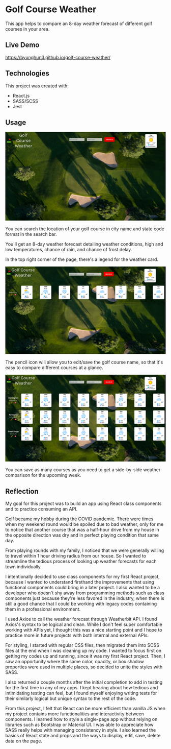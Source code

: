 # Golf Course Weather

This app helps to compare an 8-day weather forecast of different golf courses in your area. 

## Live Demo

https://byunghun3.github.io/golf-course-weather/

## Technologies

This project was created with:

* React.js
* SASS/SCSS
* Jest

## Usage

![golf-course-weather-main](./src/assets/images/golf-course-weather-main.png)

You can search the location of your golf course in city name and state code format in the search bar.

You'll get an 8-day weather forecast detailing weather conditions, high and low temperatures, chance of rain, and chance of frost delay.

In the top right corner of the page, there's a legend for the weather card.


![golf-course-weather-search](./src/assets/images/golf-course-weather-search.png)

The pencil icon will allow you to edit/save the golf course name, so that it's easy to compare different courses at a glance.


![golf-course-weather-courses](./src/assets/images/golf-course-weather-courses.png)

You can save as many courses as you need to get a side-by-side weather comparison for the upcoming week.



## Reflection

My goal for this project was to build an app using React class components and to practice consuming an API.

Golf became my hobby during the COVID pandemic. There were times when my weekend round would be spoiled due to bad weather, only for me to notice that another course that was a half-hour drive from my house in the opposite direction was dry and in perfect playing condition that same day.

From playing rounds with my family, I noticed that we were generally willing to travel within 1 hour driving radius from our house. So I wanted to streamline the tedious process of looking up weather forecasts for each town individually.

I intentionally decided to use class components for my first React project, because I wanted to understand firsthand the improvements that using functional components could bring in a later project. I also wanted to be a developer who doesn't shy away from programming methods such as class components just because they're less favored in the industry, when there is still a good chance that I could be working with legacy codes containing them in a professional environment.

I used Axios to call the weather forecast through Weatherbit API. I found Axios's syntax to be logical and clean. While I don't feel super comfortable working with APIs yet, I thought this was a nice starting point and I hope to practice more in future projects with both internal and external APIs.

For styling, I started with regular CSS files, then migrated them into SCSS files at the end when I was cleaning up my code. I wanted to focus first on getting my codes up and running, since it was my first React project. Then, I saw an opportunity where the same color, opacity, or box shadow properties were used in multiple places, so decided to unite the styles with SASS.

I also returned a couple months after the initial completion to add in testing for the first time in any of my apps. I kept hearing about how tedious and intimidating testing can feel, but I found myself enjoying writing tests for their similarly logical but unique syntax to the rest of the code. 

From this project, I felt that React can be more efficient than vanilla JS when my project contains more functionalities and interactivity between components. I learned how to style a single-page app without relying on libraries such as Bootstrap or Material UI. I was able to appreciate how SASS really helps with managing consistency in style. I also learned the basics of React state and props and the ways to display, edit, save, delete data on the page.
